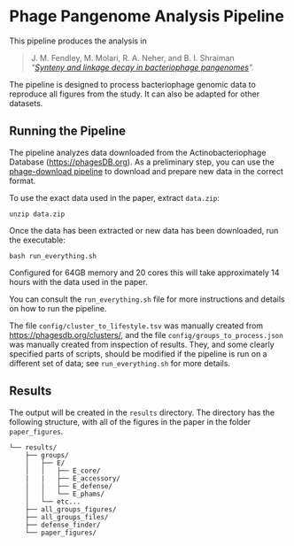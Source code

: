 # Phage Pangenome Analysis Pipeline

This pipeline produces the analysis in
> J. M. Fendley, M. Molari, R. A. Neher, and B. I. Shraiman\
> _"[Synteny and linkage decay in bacteriophage pangenomes](https://www.biorxiv.org/content/10.1101/2025.08.12.669904v1)"._

The pipeline is designed to process bacteriophage genomic data to reproduce all figures from the study. It can also be adapted for other datasets.

## Running the Pipeline

The pipeline analyzes data downloaded from the Actinobacteriophage Database (https://phagesDB.org). As a preliminary step, you can use the [phage-download pipeline](https://github.com/jfendley/phage-download) to download and prepare new data in the correct format.

To use the exact data used in the paper, extract `data.zip`:
```
unzip data.zip
```

Once the data has been extracted or new data has been downloaded, run the executable:
```
bash run_everything.sh
```
Configured for 64GB memory and 20 cores this will take approximately 14 hours with the data used in the paper.

You can consult the `run_everything.sh` file for more instructions and details on how to run the pipeline.

The file `config/cluster_to_lifestyle.tsv` was manually created from https://phagesdb.org/clusters/, and the file `config/groups_to_process.json` was manually created from inspection of results. They, and some clearly specified parts of scripts, should be modified if the pipeline is run on a different set of data; see `run_everything.sh` for more details.

## Results

The output will be created in the `results` directory. The directory has the following structure, with all of the figures in the paper in the folder `paper_figures`.
```
└── results/
    ├── groups/
    │   ├── E/
    │   │   ├── E_core/
    |   |   ├── E_accessory/
    │   │   ├── E_defense/
    │   │   └── E_phams/
    │   └── etc...
    ├── all_groups_figures/
    ├── all_groups_files/
    ├── defense_finder/
    └── paper_figures/
```
